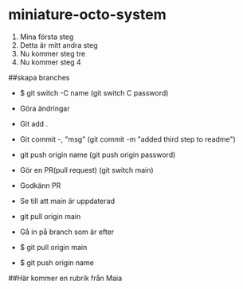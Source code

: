 # miniature-octo-system
1. Mina första steg
2. Detta är mitt andra steg
3. Nu kommer steg tre
4. Nu kommer steg 4

##skapa branches
* $ git switch -C name (git switch C password)
* Göra ändringar 
* Git add .
* Git commit -, "msg" (git commit -m "added third step to readme")
* git push origin name (git push origin password)
* Gör en PR(pull request) (git switch main)
* Godkänn PR
* Se till att main är uppdaterad
* git pull origin main

* Gå in på branch som är efter
* $ git pull origin main
* $ git push origin name

##Här kommer en rubrik från Maia

